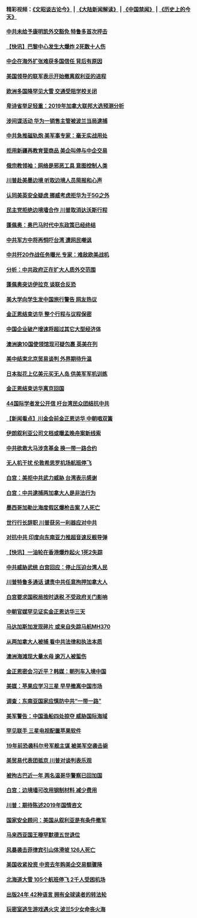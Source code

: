 #### 精彩视频：[《文昭谈古论今》](https://github.com/gfw-breaker/wenzhao/blob/master/README.md?t=01121831) | [《大陆新闻解读》](https://github.com/gfw-breaker/ntdtv-comedy/blob/master/README.md?t=01121831) | [《中国禁闻》](https://github.com/gfw-breaker/ntdtv-news/blob/master/README.md?t=01121831) | [《历史上的今天》](https://github.com/gfw-breaker/today-in-history/blob/master/README.md?t=01121831) 

#### [中共未给予康明凯外交豁免 特鲁多首次抨击](../pages/nsc418/n10970976.md?t=01121831) 

#### [【快讯】巴黎中心发生大爆炸 2死数十人伤](../pages/nsc418/n10970675.md?t=01121831) 

#### [中企在海外扩张难获多国信任 背后有原因](../pages/nsc418/n10969228.md?t=01121831) 

#### [美国领导的联军表示开始撤离叙利亚的进程](../pages/nsc418/n10969434.md?t=01121831) 

#### [欧洲多国降罕见大雪  交通受阻学校关闭](../pages/nsc418/n10969390.md?t=01121831) 

#### [卑诗省举足轻重：2019年加拿大联邦大选预测分析](../pages/nsc418/n10969417.md?t=01121831) 

#### [涉间谍活动 华为一销售主管被波兰当局逮捕](../pages/nsc418/n10968651.md?t=01121831) 

#### [中共急推磁轨炮 美军事专家：毫无实战用处](../pages/nsc418/n10968326.md?t=01121831) 

#### [拒用新疆再教育营商品 美企叫停与中企交易](../pages/nsc418/n10967266.md?t=01121831) 

#### [俄宗教领袖：网络是邪恶工具 意图控制人类](../pages/nsc418/n10967762.md?t=01121831) 

#### [川普赴美墨边境 听取边境人员简报和心声](../pages/nsc418/n10966781.md?t=01121831) 

#### [认同美英安全疑虑 挪威考虑拒华为于5G之外](../pages/nsc418/n10966374.md?t=01121831) 

#### [民主党拒绝边境墙合作 川普取消达沃斯行程](../pages/nsc418/n10966613.md?t=01121831) 

#### [蓬佩奥：奥巴马时代中东政策已经终结](../pages/nsc418/n10966603.md?t=01121831) 

#### [中共军方中将再恫吓台湾 遭网民嘲讽](../pages/nsc418/n10965590.md?t=01121831) 

#### [中共歼20作战任务曝光 专家：难敌欧美战机](../pages/nsc418/n10965390.md?t=01121831) 

#### [分析：中共政府正在扩大人质外交范围](../pages/nsc418/n10964360.md?t=01121831) 

#### [蓬佩奥突访伊拉克 谈联合反恐](../pages/nsc418/n10964356.md?t=01121831) 

#### [美大学向学生发中国旅行警告 网友热议](../pages/nsc418/n10964289.md?t=01121831) 

#### [金正恩结束访华 整个行程与议程保密](../pages/nsc418/n10964023.md?t=01121831) 

#### [中国企业破产增速将超过其它大型经济体](../pages/nsc418/n10964069.md?t=01121831) 

#### [澳洲逾10国使领馆现可疑包裹 英美在列](../pages/nsc418/n10963456.md?t=01121831) 

#### [美中结束北京贸易谈判 外界期待升温](../pages/nsc418/n10962435.md?t=01121831) 

#### [日本拟花上亿美元买无人岛 供美军军机训练](../pages/nsc418/n10963404.md?t=01121831) 

#### [金正恩结束访华离京回国](../pages/nsc418/n10963076.md?t=01121831) 

#### [44国际学者发公开信 吁台湾民众团结抗中共](../pages/nsc418/n10962186.md?t=01121831) 

#### [【新闻看点】川金会前金正恩访华 中朝唱双簧](../pages/nsc418/n10962061.md?t=01121831) 

#### [伊朗叙利亚公司文档或曝孟晚舟案新线索](../pages/nsc418/n10962067.md?t=01121831) 

#### [中共欲救大马涉贪基金 换一带一路合约](../pages/nsc418/n10962070.md?t=01121831) 

#### [无人机干扰 伦敦希思罗机场航班停飞](../pages/nsc418/n10962109.md?t=01121831) 

#### [白宫：美拒中共武力威胁 台湾表示感谢](../pages/nsc418/n10962051.md?t=01121831) 

#### [白宫：中共逮捕两加拿大人是非法行为](../pages/nsc418/n10962084.md?t=01121831) 

#### [墨西哥加勒比海度假区爆枪击案 7人死亡](../pages/nsc418/n10961738.md?t=01121831) 

#### [世行行长辞职 川普获另一利器应对中共](../pages/nsc418/n10961551.md?t=01121831) 

#### [对抗中共 印度向东南亚力推超音速反舰导弹](../pages/nsc418/n10961169.md?t=01121831) 

#### [【快讯】一油轮在香港爆炸起火 1死2失踪](../pages/nsc418/n10961201.md?t=01121831) 

#### [中共威胁武统 白宫回应：停止压迫台湾人民](../pages/nsc418/n10961171.md?t=01121831) 

#### [川普特鲁多通话 谴责中共任意拘押加拿大人](../pages/nsc418/n10960793.md?t=01121831) 

#### [白宫要求国税局按时退税 不受政府关门影响](../pages/nsc418/n10960626.md?t=01121831) 

#### [中朝官媒罕见证实金正恩访华三天](../pages/nsc418/n10960336.md?t=01121831) 

#### [马达加斯加发现碎片 或来自失踪马航MH370](../pages/nsc418/n10960114.md?t=01121831) 

#### [从两加拿大人被捕 看中共法律和执法本质](../pages/nsc418/n10960250.md?t=01121831) 

#### [澳洲海滩现大量水母 逾万人被蜇伤](../pages/nsc418/n10959898.md?t=01121831) 

#### [金正恩密会习近平？韩媒：朝列车入境中国](../pages/nsc418/n10959856.md?t=01121831) 

#### [美媒：苹果应学习三星 早早撤离中国市场](../pages/nsc418/n10958930.md?t=01121831) 

#### [调查：东南亚国家应慎防中共“一带一路”](../pages/nsc418/n10959261.md?t=01121831) 

#### [美军警告：中国渔船四处掠夺 威胁国际海域](../pages/nsc418/n10959047.md?t=01121831) 

#### [罕见联手 三星电视配置苹果软件](../pages/nsc418/n10958192.md?t=01121831) 

#### [19年前恐袭科尔号军舰主谋 被美军空袭击毙](../pages/nsc418/n10958692.md?t=01121831) 

#### [美贸易代表团抵京 川普对谈判表乐观](../pages/nsc418/n10957808.md?t=01121831) 

#### [被拘古巴近一年 两名温哥华警察已回加国](../pages/nsc418/n10957967.md?t=01121831) 

#### [白宫：边境墙可改用钢制材料 减少费用](../pages/nsc418/n10957898.md?t=01121831) 

#### [川普：期待陈述2019年国情咨文](../pages/nsc418/n10957830.md?t=01121831) 

#### [国家安全顾问：美国从叙利亚是有条件撤军](../pages/nsc418/n10957696.md?t=01121831) 

#### [马来西亚国王穆罕默德五世退位](../pages/nsc418/n10957673.md?t=01121831) 

#### [风暴袭击菲律宾引山体滑坡 126人死亡](../pages/nsc418/n10957562.md?t=01121831) 

#### [美国收紧投资 中资去年购美企交易额骤降](../pages/nsc418/n10956141.md?t=01121831) 

#### [北海道大雪 105个航班停飞 2千人受困机场](../pages/nsc418/n10957312.md?t=01121831) 

#### [出版24年 42种语言 拥有全球读者的转法轮](../pages/nsc418/n10955468.md?t=01121831) 

#### [玩密室逃生游戏遇火灾 波兰5少女命丧火海](../pages/nsc418/n10955350.md?t=01121831) 


